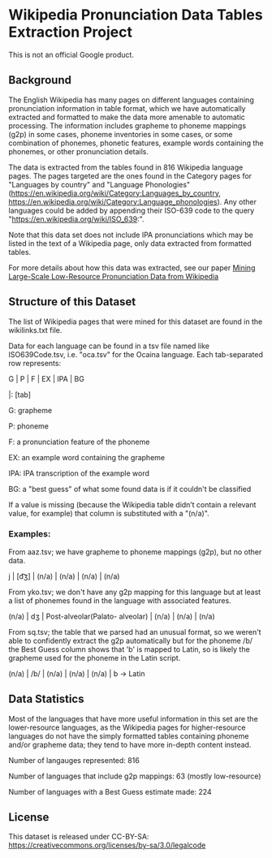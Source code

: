 # Wikipedia Pronunciation Data Tables Extraction Project

This is not an official Google product.

## Background

The English Wikipedia has many pages on different languages containing
pronunciation information in table format, which we have automatically extracted
and formatted to make the data more amenable to automatic processing. The
information includes grapheme to phoneme mappings (g2p) in some cases, phoneme
inventories in some cases, or some combination of phonemes, phonetic features,
example words containing the phonemes, or other pronunciation details.

The data is extracted from the tables found in 816 Wikipedia language pages. The
pages targeted are the ones found in the Category pages for "Languages by
country" and "Language Phonologies"
(https://en.wikipedia.org/wiki/Category:Languages_by_country,
https://en.wikipedia.org/wiki/Category:Language_phonologies). Any other
languages could be added by appending their ISO-639 code to the query
"https://en.wikipedia.org/wiki/ISO_639:".

Note that this data set does not include IPA pronunciations which may be listed
in the text of a Wikipedia page, only data extracted from formatted tables.

For more details about how this data was extracted, see our paper [Mining
Large-Scale Low-Resource Pronunciation Data from
Wikipedia](https://research.google/pubs/pub50056/)

## Structure of this Dataset

The list of Wikipedia pages that were mined for this dataset are found in the
wikilinks.txt file.

Data for each language can be found in a tsv file named like ISO639Code.tsv,
i.e. "oca.tsv" for the Ocaina language. Each tab-separated row represents:

G | P | F | EX | IPA | BG

|: [tab]

G: grapheme

P: phoneme

F: a pronunciation feature of the phoneme

EX: an example word containing the grapheme

IPA: IPA transcription of the example word

BG: a "best guess" of what some found data is if it couldn't be classified

If a value is missing (because the Wikipedia table didn’t contain a relevant
value, for example) that column is substituted with a "(n/a)".

### Examples:

From aaz.tsv; we have grapheme to phoneme mappings (g2p), but no other data.

j | [d͡ʒ] | (n/a) | (n/a) | (n/a) | (n/a)

From yko.tsv; we don't have any g2p mapping for this language but at least a
list of phonemes found in the language with associated features.

(n/a) | dʒ | Post-alveolar(Palato- alveolar) | (n/a) | (n/a) | (n/a)

From sq.tsv; the table that we parsed had an unusual format, so we weren't able
to confidently extract the g2p automatically but for the phoneme /b/ the Best
Guess column shows that 'b' is mapped to Latin, so is likely the grapheme used
for the phoneme in the Latin script.

(n/a) | /b/ | (n/a) | (n/a) | (n/a) | b -> Latin

## Data Statistics

Most of the languages that have more useful information in this set are the
lower-resource languages, as the Wikipedia pages for higher-resource languages
do not have the simply formatted tables containing phoneme and/or grapheme data;
they tend to have more in-depth content instead.

Number of langauges represented: 816

Number of languages that include g2p mappings: 63 (mostly low-resource)

Number of languages with a Best Guess estimate made: 224

## License

This dataset is released under CC-BY-SA:
https://creativecommons.org/licenses/by-sa/3.0/legalcode
